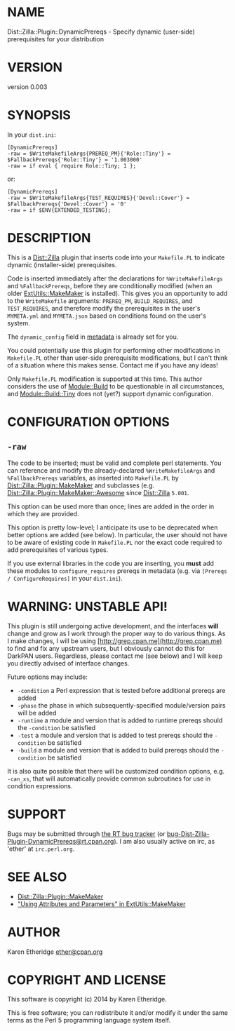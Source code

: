 # NAME

Dist::Zilla::Plugin::DynamicPrereqs - Specify dynamic (user-side) prerequisites for your distribution

# VERSION

version 0.003

# SYNOPSIS

In your `dist.ini`:

    [DynamicPrereqs]
    -raw = $WriteMakefileArgs{PREREQ_PM}{'Role::Tiny'} = $FallbackPrereqs{'Role::Tiny'} = '1.003000'
    -raw = if eval { require Role::Tiny; 1 };

or:

    [DynamicPrereqs]
    -raw = $WriteMakefileArgs{TEST_REQUIRES}{'Devel::Cover'} = $FallbackPrereqs{'Devel::Cover'} = '0'
    -raw = if $ENV{EXTENDED_TESTING};

# DESCRIPTION

This is a [Dist::Zilla](https://metacpan.org/pod/Dist::Zilla) plugin that inserts code into your `Makefile.PL` to
indicate dynamic (installer-side) prerequisites.

Code is inserted immediately after the declarations for `%WriteMakefileArgs`
and `%FallbackPrereqs`, before they are conditionally modified (when an older
[ExtUtils::MakeMaker](https://metacpan.org/pod/ExtUtils::MakeMaker) is installed).  This gives you an opportunity to add to
the `WriteMakefile` arguments: `PREREQ_PM`, `BUILD_REQUIRES`, and
`TEST_REQUIRES`, and therefore modify the prerequisites in the user's
`MYMETA.yml` and `MYMETA.json` based on conditions found on the user's system.

The `dynamic_config` field in [metadata](https://metacpan.org/pod/CPAN::Meta::Spec#dynamic_config) is
already set for you.

You could potentially use this plugin for performing other modifications in
`Makefile.PL` other than user-side prerequisite modifications, but I can't
think of a situation where this makes sense. Contact me if you have any ideas!

Only `Makefile.PL` modification is supported at this time. This author
considers the use of [Module::Build](https://metacpan.org/pod/Module::Build) to be questionable in all circumstances,
and [Module::Build::Tiny](https://metacpan.org/pod/Module::Build::Tiny) does not (yet?) support dynamic configuration.

# CONFIGURATION OPTIONS

## `-raw`

The code to be inserted; must be valid and complete perl statements. You can
reference and modify the already-declared `%WriteMakefileArgs` and
`%FallbackPrereqs` variables, as inserted into `Makefile.PL` by
[Dist::Zilla::Plugin::MakeMaker](https://metacpan.org/pod/Dist::Zilla::Plugin::MakeMaker) and subclasses (e.g.
[Dist::Zilla::Plugin::MakeMaker::Awesome](https://metacpan.org/pod/Dist::Zilla::Plugin::MakeMaker::Awesome) since [Dist::Zilla](https://metacpan.org/pod/Dist::Zilla) `5.001`.

This option can be used more than once; lines are added in the order in which they are provided.

This option is pretty low-level; I anticipate its use to be deprecated when
better options are added (see below). In particular, the user should not have
to be aware of existing code in `Makefile.PL` nor the exact code required to
add prerequisites of various types.

If you use external libraries in the code you are inserting, you **must** add
these modules to `configure_requires` prereqs in metadata (e.g. via
`[Prereqs / ConfigureRequires]` in your `dist.ini`).

# WARNING: UNSTABLE API!

This plugin is still undergoing active development, and the interfaces **will**
change and grow as I work through the proper way to do various things.  As I
make changes, I will be using [http://grep.cpan.me](http://grep.cpan.me) to find and fix any
upstream users, but I obviously cannot do this for DarkPAN users. Regardless,
please contact me (see below) and I will keep you directly advised of
interface changes.

Future options may include:

- `-condition` a Perl expression that is tested before additional prereqs are added
- `-phase` the phase in which subsequently-specified module/version pairs will be added
- `-runtime` a module and version that is added to runtime prereqs should the `-condition` be satisfied
- `-test` a module and version that is added to test prereqs should the `-condition` be satisfied
- `-build` a module and version that is added to build prereqs should the `-condition` be satisfied

It is also quite possible that there will be customized condition options,
e.g. `-can_xs`, that will automatically provide common subroutines for use in
condition expressions.

# SUPPORT

Bugs may be submitted through [the RT bug tracker](https://rt.cpan.org/Public/Dist/Display.html?Name=Dist-Zilla-Plugin-DynamicPrereqs)
(or [bug-Dist-Zilla-Plugin-DynamicPrereqs@rt.cpan.org](mailto:bug-Dist-Zilla-Plugin-DynamicPrereqs@rt.cpan.org)).
I am also usually active on irc, as 'ether' at `irc.perl.org`.

# SEE ALSO

- [Dist::Zilla::Plugin::MakeMaker](https://metacpan.org/pod/Dist::Zilla::Plugin::MakeMaker)
- ["Using Attributes and Parameters" in ExtUtils::MakeMaker](https://metacpan.org/pod/ExtUtils::MakeMaker#Using-Attributes-and-Parameters)

# AUTHOR

Karen Etheridge <ether@cpan.org>

# COPYRIGHT AND LICENSE

This software is copyright (c) 2014 by Karen Etheridge.

This is free software; you can redistribute it and/or modify it under
the same terms as the Perl 5 programming language system itself.
